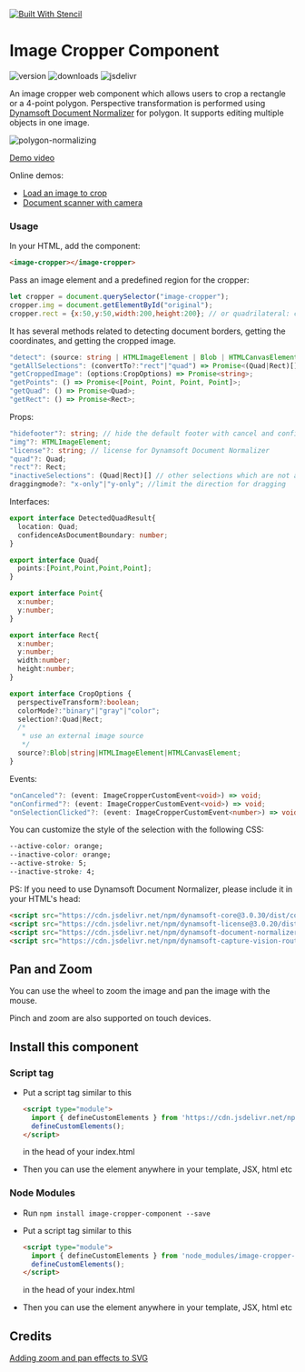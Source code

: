 [![Built With Stencil](https://img.shields.io/badge/-Built%20With%20Stencil-16161d.svg?logo=data%3Aimage%2Fsvg%2Bxml%3Bbase64%2CPD94bWwgdmVyc2lvbj0iMS4wIiBlbmNvZGluZz0idXRmLTgiPz4KPCEtLSBHZW5lcmF0b3I6IEFkb2JlIElsbHVzdHJhdG9yIDE5LjIuMSwgU1ZHIEV4cG9ydCBQbHVnLUluIC4gU1ZHIFZlcnNpb246IDYuMDAgQnVpbGQgMCkgIC0tPgo8c3ZnIHZlcnNpb249IjEuMSIgaWQ9IkxheWVyXzEiIHhtbG5zPSJodHRwOi8vd3d3LnczLm9yZy8yMDAwL3N2ZyIgeG1sbnM6eGxpbms9Imh0dHA6Ly93d3cudzMub3JnLzE5OTkveGxpbmsiIHg9IjBweCIgeT0iMHB4IgoJIHZpZXdCb3g9IjAgMCA1MTIgNTEyIiBzdHlsZT0iZW5hYmxlLWJhY2tncm91bmQ6bmV3IDAgMCA1MTIgNTEyOyIgeG1sOnNwYWNlPSJwcmVzZXJ2ZSI%2BCjxzdHlsZSB0eXBlPSJ0ZXh0L2NzcyI%2BCgkuc3Qwe2ZpbGw6I0ZGRkZGRjt9Cjwvc3R5bGU%2BCjxwYXRoIGNsYXNzPSJzdDAiIGQ9Ik00MjQuNywzNzMuOWMwLDM3LjYtNTUuMSw2OC42LTkyLjcsNjguNkgxODAuNGMtMzcuOSwwLTkyLjctMzAuNy05Mi43LTY4LjZ2LTMuNmgzMzYuOVYzNzMuOXoiLz4KPHBhdGggY2xhc3M9InN0MCIgZD0iTTQyNC43LDI5Mi4xSDE4MC40Yy0zNy42LDAtOTIuNy0zMS05Mi43LTY4LjZ2LTMuNkgzMzJjMzcuNiwwLDkyLjcsMzEsOTIuNyw2OC42VjI5Mi4xeiIvPgo8cGF0aCBjbGFzcz0ic3QwIiBkPSJNNDI0LjcsMTQxLjdIODcuN3YtMy42YzAtMzcuNiw1NC44LTY4LjYsOTIuNy02OC42SDMzMmMzNy45LDAsOTIuNywzMC43LDkyLjcsNjguNlYxNDEuN3oiLz4KPC9zdmc%2BCg%3D%3D&colorA=16161d&style=flat-square)](https://stenciljs.com)

# Image Cropper Component

![version](https://img.shields.io/npm/v/image-cropper-component.svg)
![downloads](https://img.shields.io/npm/dm/image-cropper-component.svg)
![jsdelivr](https://img.shields.io/jsdelivr/npm/hm/image-cropper-component.svg)

An image cropper web component which allows users to crop a rectangle or a 4-point polygon. Perspective transformation is performed using [Dynamsoft Document Normalizer](https://www.dynamsoft.com/document-normalizer/docs/introduction/) for polygon. It supports editing multiple objects in one image.

![polygon-normalizing](https://github.com/tony-xlh/image-cropper-component/assets/5462205/7ff43017-eb50-4da1-9b53-f7a825ca11da)

[Demo video](https://github.com/tony-xlh/image-cropper-component/assets/5462205/754d7d39-d7a6-4a53-b17c-b1d83e399b5b)

Online demos:

* [Load an image to crop](https://candid-tarsier-04033c.netlify.app/)
* [Document scanner with camera](https://tony-xlh.github.io/ImageCapture-Document-Scanner/scanner.html)

### Usage

In your HTML, add the component:

```html
<image-cropper></image-cropper>
```

Pass an image element and a predefined region for the cropper:

```js
let cropper = document.querySelector("image-cropper");
cropper.img = document.getElementById("original");
cropper.rect = {x:50,y:50,width:200,height:200}; // or quadrilateral: cropper.quad = {points:[{x:50,y:50},{x:250,y:50},{x:250,y:250},{x:50,y:250}]};
```

It has several methods related to detecting document borders, getting the coordinates, and getting the cropped image.

```ts
"detect": (source: string | HTMLImageElement | Blob | HTMLCanvasElement) => Promise<DetectedQuadResult[]>;
"getAllSelections": (convertTo?:"rect"|"quad") => Promise<(Quad|Rect)[]>;
"getCroppedImage": (options:CropOptions) => Promise<string>;
"getPoints": () => Promise<[Point, Point, Point, Point]>;
"getQuad": () => Promise<Quad>;
"getRect": () => Promise<Rect>;
```

Props:

```ts
"hidefooter"?: string; // hide the default footer with cancel and confirm buttons
"img"?: HTMLImageElement;
"license"?: string; // license for Dynamsoft Document Normalizer
"quad"?: Quad;
"rect"?: Rect;
"inactiveSelections": (Quad|Rect)[] // other selections which are not active
draggingmode?: "x-only"|"y-only"; //limit the direction for dragging
```

Interfaces:

```ts
export interface DetectedQuadResult{
  location: Quad;
  confidenceAsDocumentBoundary: number;
}

export interface Quad{
  points:[Point,Point,Point,Point];
}

export interface Point{
  x:number;
  y:number;
}

export interface Rect{
  x:number;
  y:number;
  width:number;
  height:number;
}

export interface CropOptions {
  perspectiveTransform?:boolean;
  colorMode?:"binary"|"gray"|"color";
  selection?:Quad|Rect;
  /*
   * use an external image source
   */
  source?:Blob|string|HTMLImageElement|HTMLCanvasElement;
}
```

Events:

```ts
"onCanceled"?: (event: ImageCropperCustomEvent<void>) => void;
"onConfirmed"?: (event: ImageCropperCustomEvent<void>) => void;
"onSelectionClicked"?: (event: ImageCropperCustomEvent<number>) => void;
```

You can customize the style of the selection with the following CSS:

```css
--active-color: orange;
--inactive-color: orange;
--active-stroke: 5;
--inactive-stroke: 4;
```

PS: If you need to use Dynamsoft Document Normalizer, please include it in your HTML's head:

```html
<script src="https://cdn.jsdelivr.net/npm/dynamsoft-core@3.0.30/dist/core.js"></script>
<script src="https://cdn.jsdelivr.net/npm/dynamsoft-license@3.0.20/dist/license.js"></script>
<script src="https://cdn.jsdelivr.net/npm/dynamsoft-document-normalizer@2.0.20/dist/ddn.js"></script>
<script src="https://cdn.jsdelivr.net/npm/dynamsoft-capture-vision-router@2.0.30/dist/cvr.js"></script>
```



## Pan and Zoom

You can use the wheel to zoom the image and pan the image with the mouse.

Pinch and zoom are also supported on touch devices.

## Install this component

### Script tag

- Put a script tag similar to this 

   ```html
   <script type="module">
     import { defineCustomElements } from 'https://cdn.jsdelivr.net/npm/image-cropper-component/dist/esm/loader.js';
     defineCustomElements();
   </script>
   ```
   
   in the head of your index.html
   
- Then you can use the element anywhere in your template, JSX, html etc

### Node Modules
- Run `npm install image-cropper-component --save`
- Put a script tag similar to this 

   ```html
   <script type="module">
     import { defineCustomElements } from 'node_modules/image-cropper-component/dist/esm/loader.js';
     defineCustomElements();
   </script>
   ```
   
   in the head of your index.html
   
- Then you can use the element anywhere in your template, JSX, html etc

## Credits

[Adding zoom and pan effects to SVG](https://onestepcode.com/zoom-pan-effect-svg/)
